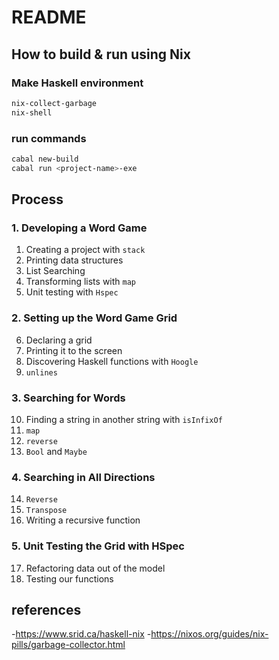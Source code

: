 # README

## How to build & run using Nix

### Make Haskell environment

```bash
nix-collect-garbage
nix-shell
```

### run commands

```bash
cabal new-build
cabal run <project-name>-exe
```

## Process

### 1. Developing a Word Game

01. Creating a project with `stack`
02. Printing data structures
03. List Searching
04. Transforming lists with `map`
05. Unit testing with `Hspec`

### 2. Setting up the Word Game Grid

06. Declaring a grid
07. Printing it to the screen
08. Discovering Haskell functions with `Hoogle`
09. `unlines`

### 3. Searching for Words

10. Finding a string in another string with `isInfixOf`
11. `map`
12. `reverse`
13. `Bool` and `Maybe`

### 4. Searching in All Directions

14. `Reverse`
15. `Transpose`
16. Writing a recursive function

### 5. Unit Testing the Grid with HSpec

17. Refactoring data out of the model
18. Testing our functions

## references

-<https://www.srid.ca/haskell-nix>
-<https://nixos.org/guides/nix-pills/garbage-collector.html>
